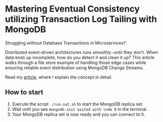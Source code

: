 # Mastering Eventual Consistency utilizing Transaction Log Tailing with MongoDB

Struggling without Database Transactions in Microservices?

Distributed event-driven architectures runs smoothly - until they don't. When data ends up incomplete, how do you detect it and clean it up?  This article walks through a file store example of handling those edge cases while ensuring reliable event distribution using MongoDB Change Streams.

Read my [article](https://medium.com/@kinneko-de/22cf9bf9e712), where I explain the concept in detail.

## How to start

1. Execute the script `./run-sut.sh` to start the MongoDB replica set. 
2. Wait until you see `mongodb-init exited with code 0` in the terminal.
3. Your MongoDB replica set is now ready and you can connect to it.